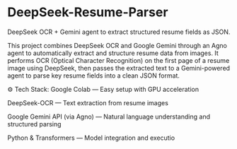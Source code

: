 # DeepSeek-Resume-Parser
DeepSeek OCR + Gemini agent to extract structured resume fields as JSON.

This project combines DeepSeek OCR and Google Gemini through an Agno agent to automatically extract and structure resume data from images.
It performs OCR (Optical Character Recognition) on the first page of a resume image using DeepSeek, 
then passes the extracted text to a Gemini-powered agent to parse key resume fields into a clean JSON format.

⚙️ Tech Stack:
Google Colab — Easy setup with GPU acceleration

DeepSeek-OCR — Text extraction from resume images

Google Gemini API (via Agno) — Natural language understanding and structured parsing

Python & Transformers — Model integration and executio
